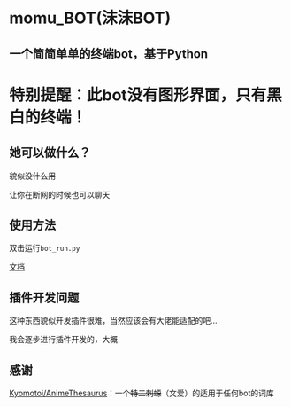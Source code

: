 # momu_BOT(沫沫BOT)
## 一个简简单单的终端bot，基于Python
# 特别提醒：此bot没有图形界面，只有黑白的终端！

## 她可以做什么？
~~貌似没什么用~~

让你在断网的时候也可以聊天
## 使用方法
双击运行`bot_run.py`

[文档](https://molanp.github.io/momu_bot)
## 插件开发问题
这种东西貌似开发插件很难，当然应该会有大佬能适配的吧...

我会逐步进行插件开发的，大概
## 感谢
[Kyomotoi/AnimeThesaurus](https://github.com/Kyomotoi/AnimeThesaurus)：一个~~特二刺螈~~（文爱）的适用于任何bot的词库
